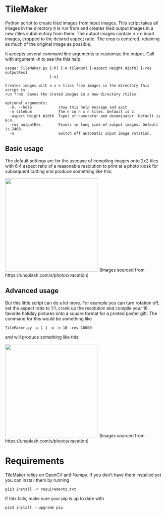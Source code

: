 # TileMaker
Python script to create tiled images from input images. This script takes all images in the directory it is run from and creates tiled output images in a new /tiles subdirectory from them.
The output images contain n x n input images, cropped to the deisred aspect ratio. The crop is centered, retaining as much of the original image as possible.

It accepts several command line arguments to customize the output. Call with argument -h to see the this help:

```console
usage: TileMaker.py [-h] [-n tileNum] [-aspect Height Width] [-res outputRes]
                    [-o]

Creates images with n x n tiles from images in the directory this script is
run from. Saves the crated images in a new directory /tiles.

optional arguments:
  -h, --help            show this help message and exit
  -n tileNum            The n in n x n tiles. Default is 2.
  -aspect Height Width  Tupel of numerator and denominator. Default is 6:4.
  -res outputRes        Pixels in long side of output images. Default is 2400.
  -o                    Switch off automatic input image rotation.
```

## Basic usage
The default settings are for the usecase of compiling images onto 2x2 tiles with 6:4 aspect ratio of a reasonable resolution to print at a photo kiosk for subsequent cutting and produce something like this:

<img src="https://user-images.githubusercontent.com/8363989/103384010-18e47380-4af5-11eb-98db-43cd2c597e91.jpg" width="300">
(Images sourced from https://unsplash.com/s/photos/vacation)

## Advanced usage
But this little script can do a lot more. For example you can turn rotation off, set the aspect ratio to 1:1, crank up the resolution and compile your 16 favorite holiday pictures onto a square format for a printed poster gift. The command for this would be something like

```console
TileMaker.py -a 1 1 -o -n 10 -res 10000
```
and will produce something like this:

<img src="https://user-images.githubusercontent.com/8363989/103385355-48e24580-4afa-11eb-9451-50c890e07d3f.jpg" width="300">
(Images sourced from https://unsplash.com/s/photos/vacation)


# Requirements
TileMaker relies on OpenCV and Numpy. If you don't have them installed yet you can install them by running
```console
pip3 install -r requirements.txt
```
If this fails, make sure your pip is up to date with
```console
pip3 install --upgrade pip
```
